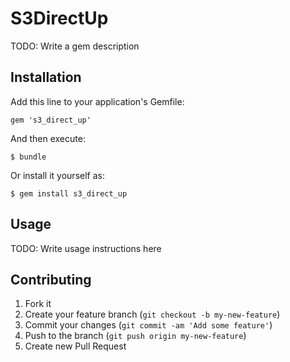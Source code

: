 # S3DirectUp

TODO: Write a gem description

## Installation

Add this line to your application's Gemfile:

    gem 's3_direct_up'

And then execute:

    $ bundle

Or install it yourself as:

    $ gem install s3_direct_up

## Usage

TODO: Write usage instructions here

## Contributing

1. Fork it
2. Create your feature branch (`git checkout -b my-new-feature`)
3. Commit your changes (`git commit -am 'Add some feature'`)
4. Push to the branch (`git push origin my-new-feature`)
5. Create new Pull Request
